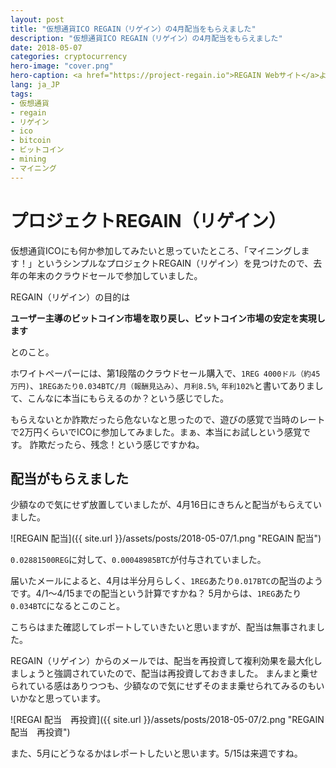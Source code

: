 ```yaml
---
layout: post
title: "仮想通貨ICO REGAIN（リゲイン）の4月配当をもらえました"
description: "仮想通貨ICO REGAIN（リゲイン）の4月配当をもらえました"
date: 2018-05-07
categories: cryptocurrency
hero-image: "cover.png"
hero-caption: <a href="https://project-regain.io">REGAIN Webサイト</a>よりスクリーンショット
lang: ja_JP
tags:
- 仮想通貨
- regain
- リゲイン
- ico
- bitcoin
- ビットコイン
- mining
- マイニング
---
```


# プロジェクトREGAIN（リゲイン）

仮想通貨ICOにも何か参加してみたいと思っていたところ、「マイニングします！」というシンプルなプロジェクトREGAIN（リゲイン）を見つけたので、去年の年末のクラウドセールで参加していました。

REGAIN（リゲイン）の目的は

**ユーザー主導のビットコイン市場を取り戻し、ビットコイン市場の安定を実現します**

とのこと。

ホワイトペーパーには、第1段階のクラウドセール購入で、`1REG 4000ドル（約45万円)`、`1REGあたり0.034BTC/月（報酬見込み）`、`月利8.5%`, `年利102%`と書いてありまして、こんなに本当にもらえるのか？という感じでした。

もらえないとか詐欺だったら危ないなと思ったので、遊びの感覚で当時のレートで2万円くらいでICOに参加してみました。まぁ、本当にお試しという感覚です。
詐欺だったら、残念！という感じですかね。


## 配当がもらえました

少額なので気にせず放置していましたが、4月16日にきちんと配当がもらえていました。

![REGAIN 配当]({{ site.url }}/assets/posts/2018-05-07/1.png "REGAIN 配当")

`0.02881500REG`に対して、`0.00048985BTC`が付与されていました。

届いたメールによると、4月は半分月らしく、`1REG`あたり`0.017BTC`の配当のようです。4/1〜4/15までの配当という計算ですかね？
5月からは、`1REG`あたり`0.034BTC`になるとこのこと。

こちらはまた確認してレポートしていきたいと思いますが、配当は無事されました。

REGAIN（リゲイン）からのメールでは、配当を再投資して複利効果を最大化しましょうと強調されていたので、配当は再投資しておきました。
まんまと乗せられている感はありつつも、少額なので気にせずそのまま乗せられてみるのもいいかなと思っています。

![REGAI 配当　再投資]({{ site.url }}/assets/posts/2018-05-07/2.png "REGAIN 配当　再投資")

また、5月にどうなるかはレポートしたいと思います。5/15は来週ですね。